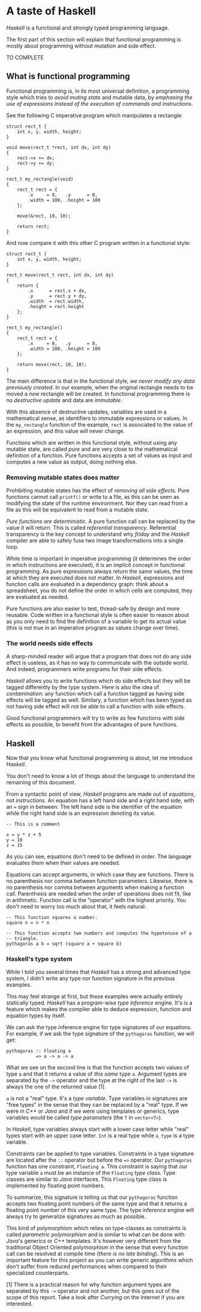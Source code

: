 # A taste of Haskell

*Haskell* is a functional and strongly typed programming language.

The first part of this section will explain that functional programming is
mostly about programming without mutation and side effect.

TO COMPLETE

## What is functional programming

Functional programming is, in its most universal definition, a programming style
which tries to *avoid muting state* and mutable data, by *emphasing the use of
expressions instead of the execution of commands and instructions*.

See the following C imperative program which manipulates a rectangle:

    struct rect_t {
        int x, y, width, height;
    }

    void move(rect_t *rect, int dx, int dy)
    {
        rect->x += dx;
        rect->y += dy;
    }

    rect_t my_rectangle(void)
    {
        rect_t rect = {
            .x     = 0,   .y      = 0,
            .width = 100, .height = 100
        };

        move(&rect, 10, 10);

        return rect;
    }

And now compare it with this other C program written in a functional style:

    struct rect_t {
        int x, y, width, height;
    }

    rect_t move(rect_t rect, int dx, int dy)
    {
        return {
            .x      = rect.x + dx,
            .y      = rect.y + dy,
            .width  = rect.width,
            .height = rect.height
        };
    }

    rect_t my_rectangle()
    {
        rect_t rect = {
            .x     = 0,   .y      = 0,
            .width = 100, .height = 100
        };

        return move(rect, 10, 10);
    }

The main difference is that in the functional style, *we never modify
any data previously created*. In our example, when the original rectangle needs
to be moved a *new* rectangle will be created. In functional programming there
is no *destructive update* and data are *immutable*.

With this absence of destructive updates, variables are used in a mathematical
sense, as identifiers to immutable expressions or values. In the `my_rectangle`
function of the example, `rect` is associated to the value of an expression, 
and this value will never change.

Functions which are written in this functional style, without using any
mutable state, are called *pure* and are very close to the mathematical
definition of a function. Pure functions accepts a set of values as input and
computes a new value as output, doing nothing else.

### Removing mutable states does matter

Prohibiting mutable states has the effect of *removing all side effects*.
Pure functions cannot call `printf()` or write to a file, as this can be seen
as modifying the state of the runtime environment. Nor they can read from a
file as this will be equivalent to read from a mutable state.

*Pure functions are deterministic*. A pure function call can be replaced by the
value it will return. This is called *referential transparency*. Referential
transparency is the key concept to understand why *friday* and the *Haskell*
compiler are able to safely fuse two image transformations into a single loop.

While time is important in imperative programming (it determines the order in
which instructions are executed), it is an implicit concept in functional
programming.
As pure expressions always return the same values, the time at which they are
executed does not matter. In *Haskell*, expressions and function calls are
evaluated in a dependency graph: think about a spreadsheet, you do not define
the order in which cells are computed, they are evaluated as needed.

Pure functions are also easier to test, thread-safe by design and more
reusable. Code written in a functional style is often easier to reason about as
you only need to find the definition of a variable to get its actual value
(this is not true in an imperative program as values change over time).

### The world needs side effects

A sharp-minded reader will argue that a program that does not do any side
effect is useless, as it has no way to communicate with the outside world. And
indeed, programmers write programs for their side effects.

*Haskell* allows you to write functions which do side effects but they will
be tagged differently by the type system. Here is also the idea of
*contamination*: any function which call a function tagged as having side
effects will be tagged as well. Similary, a function which has been typed as not
having side effect will not be able to call a function with side effects.

Good functional programmers will try to write as few functions with side
effects as possible, to benefit from the advantages of pure functions.

## Haskell

Now that you know what functional programming is about, let me introduce
*Haskell*.

You don't need to know a lot of things about the language to understand the
remaining of this document.

From a syntactic point of view, *Haskell* programs are made out of
*equations*, not *instructions*. An equation has a left hand side and a
right hand side, with an `=` sign in between. The left hand side is the
identifier of the equation while the right hand side is an expression 
denoting its value.

    -- This is a comment

    x = y * z + 5
    y = 10
    z = 15

As you can see, equations don't need to be defined in order. The language
evaluates them when their values are needed.

Equations can accept arguments, in which case they are functions. There is no
parenthesis nor comma between function parameters. Likewise, there is no
parenthesis nor comma between arguments when making a function call.
Parenthesis are needed when the order of operations does not fit, like in
arithmetic. Function call is the "operator" with the highest priority. You
don't need to worry too much about that, it feels natural:

    -- This function squares a number.
    square n = n * n

    -- This function accepts two numbers and computes the hypotenuse of a
    -- triangle.
    pythagoras a b = sqrt (square a + square b)

### Haskell's type system

While I told you several times that *Haskell* has a strong and advanced type
system, I didn't write any type nor function signature in the previous
examples.

This may feel strange at first, but these examples were actually entirely
statically typed. *Haskell* has a program-wise *type inference* engine. It's is
a feature which makes the compiler able to deduce expression, function and
equation types by itself.

We can ask the type inference engine for type signatures of our equations. For
example, if we ask the type signature of the `pythagoras` function, we will get:

    pythagoras :: Floating a
               => a -> a -> a

What we see on the second line is that the function accepts two values of type
`a` and that it returns a value of *this same* type `a`. Argument types are
separated by the `->` operator and the type at the right of the last `->` is
always the one of the returned value [1].

`a` is not a "real" type. It's a *type variable*. Type variables in
signatures are "free types" in the sense that they can be replaced by a "real"
type. If we were in *C++* or *Java* and if we were using templates or generics,
type variables would be called *type parameters* (the `T` in `vector<T>`).

In *Haskell*, type variables always start with a lower case letter while
"real" types start with an upper case letter. `Int` is a real type while
`a_type` is a type variable.

Constraints can be applied to type variables. Constraints in a type signature
are located after the `::` operator but before the `=>` operator. Our
`pythagoras` function has one constraint, `Floating a`. This constraint is 
saying that our type variable `a` must be an instance of the `Floating` *type 
class*. Type classes are similar to *Java* interfaces. This `Floating` type 
class is implemented by floating point numbers.

To summarize, this signature is telling us that our `pythagoras` function
accepts two floating point numbers of the same type and that it returns a
floating point number of this very same type. The type inference engine will
always try to generalize signatures as much as possible.

This kind of polymorphism which relies on type-classes as constraints is called
*parametric polymorphism* and is similar to what can be done with *Java*'s
generics or *C++* templates. It's however very different from the traditional
Object Oriented polymorphism in the sense that every function call can be
resolved at compile time (*there is no late binding*). This is an important
feature for this project as you can write generic algorithms which don't suffer
from reduced performances when compared to their specialized counterparts.

[1] There is a practical reason for why function argument types are separated
by this `->` operator and not another, but this goes out of the scope of this
report. Take a look after *Currying* on the Internet if you are interested.
